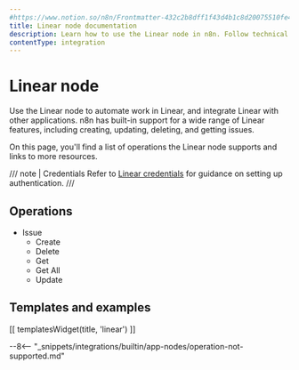```yaml
---
#https://www.notion.so/n8n/Frontmatter-432c2b8dff1f43d4b1c8d20075510fe4
title: Linear node documentation
description: Learn how to use the Linear node in n8n. Follow technical documentation to integrate Linear node into your workflows.
contentType: integration
---
```


# Linear node

Use the Linear node to automate work in Linear, and integrate Linear with other applications. n8n has built-in support for a wide range of Linear features, including creating, updating, deleting, and getting issues. 

On this page, you'll find a list of operations the Linear node supports and links to more resources.

/// note | Credentials
Refer to [Linear credentials](/integrations/builtin/credentials/linear/) for guidance on setting up authentication. 
///

## Operations

* Issue
    * Create
    * Delete
    * Get
    * Get All
    * Update

## Templates and examples

<!-- see https://www.notion.so/n8n/Pull-in-templates-for-the-integrations-pages-37c716837b804d30a33b47475f6e3780 -->
[[ templatesWidget(title, 'linear') ]]

--8<-- "_snippets/integrations/builtin/app-nodes/operation-not-supported.md"
